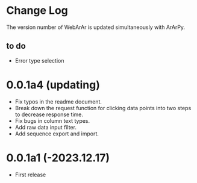 # Change Log

The version number of WebArAr is updated simultaneously with ArArPy.

## to do

* Error type selection 


# 0.0.1a4 (updating)

* Fix typos in the readme document.
* Break down the request function for clicking data points into two steps to decrease response time.
* Fix bugs in column text types.
* Add raw data input filter.
* Add sequence export and import.

# 0.0.1a1 (-2023.12.17)

* First release
